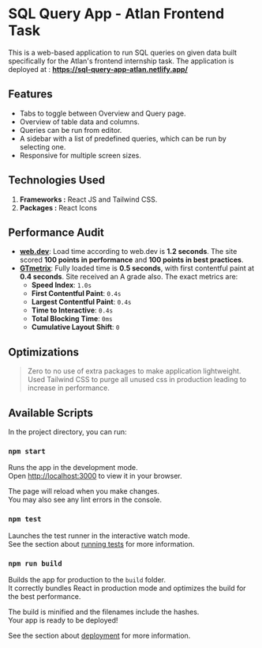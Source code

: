 # SQL Query App - Atlan Frontend Task

This is a web-based application to run SQL queries on given data built specifically for the Atlan's frontend internship task.
The application is deployed at : **https://sql-query-app-atlan.netlify.app/**

## Features

- Tabs to toggle between Overview and Query page.
- Overview of table data and columns.
- Queries can be run from editor.
- A sidebar with a list of predefined queries, which can be run by selecting one.
- Responsive for multiple screen sizes.

## Technologies Used

1. **Frameworks :** React JS and Tailwind CSS.
2. **Packages :** React Icons

## Performance Audit

- **[web.dev](https://web.dev/measure)**: Load time according to web.dev is **1.2 seconds**. The site scored **100 points in performance** and **100 points in best practices**.
- **[GTmetrix](https://gtmetrix.com/)**: Fully loaded time is **0.5 seconds**, with first contentful paint at **0.4 seconds**. Site received an A grade also. The exact metrics are:
    - **Speed Index**: `1.0s`
    - **First Contentful Paint**: `0.4s`
    - **Largest Contentful Paint**: `0.4s`
    - **Time to Interactive**: `0.4s`
    - **Total Blocking Time**: `0ms`
    - **Cumulative Layout Shift**: `0`

## Optimizations
> Zero to no use of extra packages to make application lightweight. <br>
> Used Tailwind CSS to purge all unused css in production leading to increase in performance.

## Available Scripts

In the project directory, you can run:

### `npm start`

Runs the app in the development mode.\
Open [http://localhost:3000](http://localhost:3000) to view it in your browser.

The page will reload when you make changes.\
You may also see any lint errors in the console.

### `npm test`

Launches the test runner in the interactive watch mode.\
See the section about [running tests](https://facebook.github.io/create-react-app/docs/running-tests) for more information.

### `npm run build`

Builds the app for production to the `build` folder.\
It correctly bundles React in production mode and optimizes the build for the best performance.

The build is minified and the filenames include the hashes.\
Your app is ready to be deployed!

See the section about [deployment](https://facebook.github.io/create-react-app/docs/deployment) for more information.